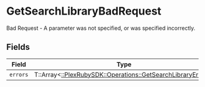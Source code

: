 # GetSearchLibraryBadRequest

Bad Request - A parameter was not specified, or was specified incorrectly.


## Fields

| Field                                                                                                            | Type                                                                                                             | Required                                                                                                         | Description                                                                                                      |
| ---------------------------------------------------------------------------------------------------------------- | ---------------------------------------------------------------------------------------------------------------- | ---------------------------------------------------------------------------------------------------------------- | ---------------------------------------------------------------------------------------------------------------- |
| `errors`                                                                                                         | T::Array<[::PlexRubySDK::Operations::GetSearchLibraryErrors](../../models/operations/getsearchlibraryerrors.md)> | :heavy_minus_sign:                                                                                               | N/A                                                                                                              |